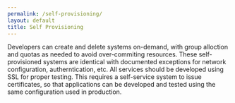 ```yaml
---
permalink: /self-provisioning/
layout: default
title: Self Provisioning
---
```

<a name="self-provisioning"></a>
Developers can create and delete systems on-demand, with group alloction and quotas as needed to avoid over-commiting resources. 
These self-provisioned systems are identical with documented exceptions for network configuration, autherntication, etc. 
All services should be developed using SSL for proper testing. 
This requires a self-service system to issue certificates, so that applications can be developed and tested using the same configuration used in production.
